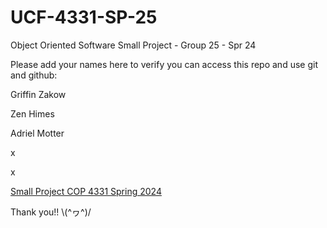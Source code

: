 # UCF-4331-SP-25
Object Oriented Software Small Project - Group 25 - Spr 24

Please add your names here to verify you can access this repo and use git and github:

Griffin Zakow

Zen Himes

Adriel Motter

x

x

[Small Project COP 4331 Spring 2024](https://docs.google.com/spreadsheets/d/1s-LFHDo-LhRSk-qySSRmP91d90C3-cbl4ZDRSnjqeOk/edit#gid=0)

Thank you!! 
\\\(^ヮ^\)/

